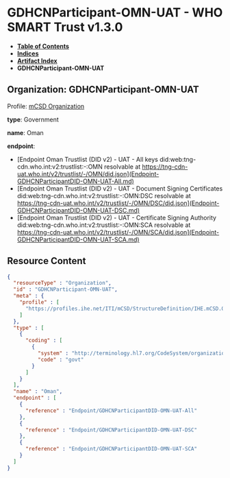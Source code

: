# GDHCNParticipant-OMN-UAT - WHO SMART Trust v1.3.0

* [**Table of Contents**](toc.md)
* [**Indices**](indices.md)
* [**Artifact Index**](artifacts.md)
* **GDHCNParticipant-OMN-UAT**

## Organization: GDHCNParticipant-OMN-UAT

Profile: [mCSD Organization](https://profiles.ihe.net/ITI/mCSD/4.0.0/StructureDefinition-IHE.mCSD.Organization.html)

**type**: Government

**name**: Oman

**endpoint**: 

* [Endpoint Oman Trustlist (DID v2) - UAT - All keys did:web:tng-cdn.who.int:v2:trustlist:-:OMN resolvable at https://tng-cdn-uat.who.int/v2/trustlist/-/OMN/did.json](Endpoint-GDHCNParticipantDID-OMN-UAT-All.md)
* [Endpoint Oman Trustlist (DID v2) - UAT - Document Signing Certificates did:web:tng-cdn.who.int:v2:trustlist:-:OMN:DSC resolvable at https://tng-cdn-uat.who.int/v2/trustlist/-/OMN/DSC/did.json](Endpoint-GDHCNParticipantDID-OMN-UAT-DSC.md)
* [Endpoint Oman Trustlist (DID v2) - UAT - Certificate Signing Authority did:web:tng-cdn.who.int:v2:trustlist:-:OMN:SCA resolvable at https://tng-cdn-uat.who.int/v2/trustlist/-/OMN/SCA/did.json](Endpoint-GDHCNParticipantDID-OMN-UAT-SCA.md)



## Resource Content

```json
{
  "resourceType" : "Organization",
  "id" : "GDHCNParticipant-OMN-UAT",
  "meta" : {
    "profile" : [
      "https://profiles.ihe.net/ITI/mCSD/StructureDefinition/IHE.mCSD.Organization"
    ]
  },
  "type" : [
    {
      "coding" : [
        {
          "system" : "http://terminology.hl7.org/CodeSystem/organization-type",
          "code" : "govt"
        }
      ]
    }
  ],
  "name" : "Oman",
  "endpoint" : [
    {
      "reference" : "Endpoint/GDHCNParticipantDID-OMN-UAT-All"
    },
    {
      "reference" : "Endpoint/GDHCNParticipantDID-OMN-UAT-DSC"
    },
    {
      "reference" : "Endpoint/GDHCNParticipantDID-OMN-UAT-SCA"
    }
  ]
}

```
